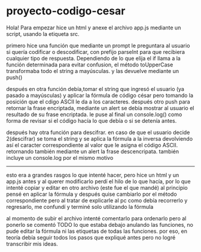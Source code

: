 # proyecto-codigo-cesar
Hola!
Para empezar hice un html y anexe el archivo app.js mediante un script, usando la etiqueta src.

primero hice una función que mediante un prompt le preguntara al usuario si quería 
codificar o descodificar, con prefijo parseInt para que recibiera cualquier tipo de respuesta.
Dependiendo de lo que elija el if llama a la función determinada
para evitar confusion, el método toUpperCase transformaba todo el string a mayúsculas.
y las devuelve mediante un push() 


después en otra función debía,tomar el string que ingresó el usuario (ya pasado a mayúsculas) y aplicar
la fórmula de código césar pero tomando la posición que el cdigo ASCII le da a los caracteres.
después otro push para retornar la frase encriptada, mediante un alert se debía mostrar al usuario el 
resultado de su frase encriptada.
le puse al final un console.log() como forma de revisar si el código hacía lo que debía
o si se detenía antes.

después hay otra función para descifrar. 
en caso de que el usuario decide 2(descifrar) se toma el string y se aplica la fórmula a la inversa
devolviendo así el caracter correspondiente al valor que le asigna el código ASCII.
retornando también mediante un alert la frase descencripata.
también incluye un console.log por el mismo motivo

*****************
esto era a grandes rasgos lo que intenté hacer, pero hice un html y un app.js antes y al querer modificarlo 
perdí el hilo de lo que hacía, por lo que intenté copiar y editar en otro archivo (este fue el que mandé)
al principio pensé en aplicar la fórmula y después quise cambiarlo por el método correspondiente pero al tratar 
de explicarle al pc como debía recorrerlo y regresarlo, me confundí y terminé solo utilizando la fórmula

al momento de subir el archivo intenté comentarlo para ordenarlo pero al ponerlo se comentó TODO lo que estaba debajo
anulando las funciones, no pude editar la fórmula ni las etiquetas de todas las funciones. por eso, en teoría debía
seguir todos los pasos que expliqué antes pero no logré transcribir mis ideas. 
